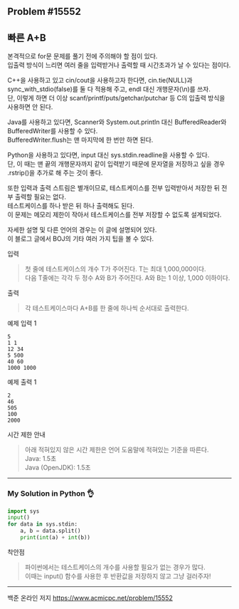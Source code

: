## Problem #15552
## 빠른 A+B

본격적으로 for문 문제를 풀기 전에 주의해야 할 점이 있다.\
입출력 방식이 느리면 여러 줄을 입력받거나 출력할 때 시간초과가 날 수 있다는 점이다.

C++을 사용하고 있고 cin/cout을 사용하고자 한다면, cin.tie(NULL)과 sync_with_stdio(false)를 둘 다 적용해 주고, endl 대신 개행문자(\n)를 쓰자.\
단, 이렇게 하면 더 이상 scanf/printf/puts/getchar/putchar 등 C의 입출력 방식을 사용하면 안 된다.

Java를 사용하고 있다면, Scanner와 System.out.println 대신 BufferedReader와 BufferedWriter를 사용할 수 있다.\
BufferedWriter.flush는 맨 마지막에 한 번만 하면 된다.

Python을 사용하고 있다면, input 대신 sys.stdin.readline을 사용할 수 있다.\
단, 이 때는 맨 끝의 개행문자까지 같이 입력받기 때문에 문자열을 저장하고 싶을 경우 .rstrip()을 추가로 해 주는 것이 좋다.

또한 입력과 출력 스트림은 별개이므로, 테스트케이스를 전부 입력받아서 저장한 뒤 전부 출력할 필요는 없다.\
테스트케이스를 하나 받은 뒤 하나 출력해도 된다.\
이 문제는 메모리 제한이 작아서 테스트케이스를 전부 저장할 수 없도록 설계되었다.

자세한 설명 및 다른 언어의 경우는 이 글에 설명되어 있다.\
이 블로그 글에서 BOJ의 기타 여러 가지 팁을 볼 수 있다.

입력
> 첫 줄에 테스트케이스의 개수 T가 주어진다. T는 최대 1,000,000이다.\
> 다음 T줄에는 각각 두 정수 A와 B가 주어진다. A와 B는 1 이상, 1,000 이하이다.

출력
> 각 테스트케이스마다 A+B를 한 줄에 하나씩 순서대로 출력한다.

예제 입력 1
```
5
1 1
12 34
5 500
40 60
1000 1000
```

예제 출력 1
```
2
46
505
100
2000
```

시간 제한 안내
> 아래 적혀있지 않은 시간 제한은 언어 도움말에 적혀있는 기준을 따른다.\
> Java: 1.5초\
> Java (OpenJDK): 1.5초

***
### My Solution in Python :ok_hand:
```python
import sys
input()
for data in sys.stdin:
    a, b = data.split()
    print(int(a) + int(b))
```
착안점
> 파이썬에서는 테스트케이스의 개수를 사용할 필요가 없는 경우가 많다.\
> 이때는 input() 함수를 사용한 후 반환값을 저장하지 않고 그냥 걸러주자!
***
백준 온라인 저지 https://www.acmicpc.net/problem/15552
